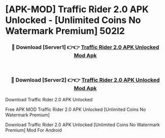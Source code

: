 # [APK-MOD] Traffic Rider 2.0 APK Unlocked - [Unlimited Coins No Watermark Premium] 502l2



<div align="center">
<h3>🔴 Download [Server1] 👉👉 <a href="https://momento.my/?title=Traffic_Rider_2.0_APK_Unlocked">Traffic Rider 2.0 APK Unlocked Mod Apk</a></h3><br>

<h3>🔴 Download [Server2] 👉👉 <a href="https://momento.my/?title=Traffic_Rider_2.0_APK_Unlocked">Traffic Rider 2.0 APK Unlocked Mod Apk</a></h3>
</div>



Download Traffic Rider 2.0 APK Unlocked 

Free APK MOD Traffic Rider 2.0 APK Unlocked [Unlimited Coins No Watermark Premium]

Download Traffic Rider 2.0 APK Unlocked [Unlimited Coins No Watermark Premium] Mod For Android
